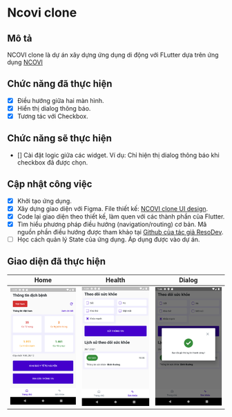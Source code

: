 # Ncovi clone

## Mô tả

NCOVI clone là dự án xây dựng ứng dụng di động với FLutter dựa trên ứng dụng [NCOVI](https://play.google.com/store/apps/details?id=com.vnptit.innovation.ncovi)

## Chức năng đã thực hiện

- [x] Điều hướng giữa hai màn hình.
- [x] Hiển thị dialog thông báo.
- [x] Tương tác với Checkbox.

## Chức năng sẽ thực hiện
- [] Cài đặt logic giữa các widget. Ví dụ: Chỉ hiện thị dialog thông báo khi checkbox đã được chọn.

## Cập nhật công việc

- [x] Khởi tạo ứng dụng.
- [x] Xây dựng giao diện với Figma. File thiết kế: [NCOVI clone UI design](https://www.figma.com/file/SttxQFdGUiPALqAbik2EEb/NCOVI-clone).
- [x] Code lại giao diện theo thiết kế, làm quen với các thành phần của Flutter.
- [x] Tìm hiểu phương pháp điều hướng (navigation/routing) cơ bản. Mã nguồn phần điều hướng được tham khảo tại [Github của tác giả ResoDev](https://github.com/ResoCoder/finished-flutter-firebase-ddd-course/blob/master/lib/presentation/routes/router.gr.dart). 
- [ ] Học cách quản lý State của ứng dụng. Áp dụng được vào dự án. 

## Giao diện đã thực hiện
Home            |  Health          |  Dialog
:-------------------------:|:-------------------------:|:-------------------------:|
![alt text](https://github.com/Huypham99/Mobile_Cloud_Computing_Project/blob/main/assets/images/HomeScreen.png "HomeScreen") | ![alt text](https://github.com/Huypham99/Mobile_Cloud_Computing_Project/blob/main/assets/images/HealthScreen.png "HealthScreen") | ![alt text](https://github.com/Huypham99/Mobile_Cloud_Computing_Project/blob/main/assets/images/Modal.png "ModalScreen")

